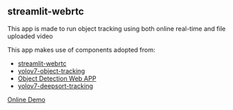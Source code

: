 ## streamlit-webrtc

This app is made to run object tracking using both online real-time and file uploaded video

This app makes use of components adopted from: 
- [streamlit-webrtc](https://github.com/whitphx/streamlit-webrtc)
- [yolov7-object-tracking](https://github.com/RizwanMunawar/yolov7-object-tracking)
- [Object Detection Web APP](https://github.com/yeha98555/object-detection-web-app)
- [yolov7-deepsort-tracking](https://github.com/deshwalmahesh/yolov7-deepsort-tracking)

[Online Demo](https://g1213123-streamlit-webrtc-main-hjzq0j.streamlit.app/)
